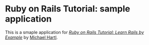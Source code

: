 # Ruby on Rails Tutorial: sample application

This is a smaple application for 
[*Ruby on Rails Tutorial: Learn Rails by Example*](http://railstutorial.org/)
by [Michael Hartl](http://michaelhartl.com/).